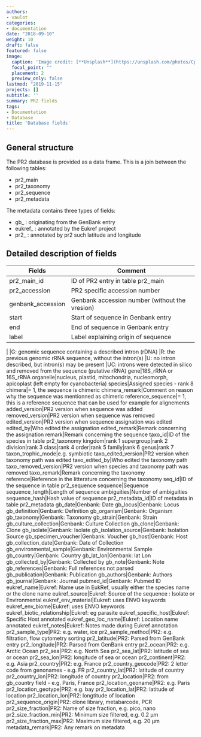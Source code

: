 ```yaml
---
authors:
- vaulot
categories:
- documentation
date: "2018-09-10"
weight: 10
draft: false
featured: false
image:
  caption: 'Image credit: [**Unsplash**](https://unsplash.com/photos/CpkOjOcXdUY)'
  focal_point: ""
  placement: 2
  preview_only: false
lastmod: "2019-11-15"
projects: []
subtitle: ''
summary: PR2 fields
tags:
- Documentation
- Database
title: 'Database fields'
---
```


## General structure
The PR2 database is provided as a data frame.  This is a join between the following tables:

* pr2_main
* pr2_taxonomy
* pr2_sequence
* pr2_metadata

The metadata contains three types of fields:

* gb_ : originating from the GenBank entry
* eukref_ : annotated by the Eukref project
* pr2_ : annotated by pr2 such latitude and longitude

## Detailed description of fields
Fields | Comment  
---  | ---
pr2_main_id|ID of PR2 entry in table pr2_main
pr2_accession|PR2 specific accession number
genbank_accession|Genbank accession number (without the vresion)
start|Start of sequence in Genbank entry
end|End of sequence in Genbank entry
label|Label explaining origin of sequence
|
|G: genomic sequence containing a described intron (rDNA)
|R: the previous genomic rRNA sequence, without the intron(s)
|U: no intron described, but intron(s) may be present
|UC: introns were detected in silico and removed from the sequence (putative rRNA)
gene|18S_rRNA or 16S_rRNA
organelle|nucleus, plastid, mitochondria, nucleomorph, apicoplast (left empty for cyanobacteria)
species|Assigned species - rank 8
chimera|= 1, the sequence is chimeric
chimera_remark|Comment on reason why the sequence was mentionned as chimeric
reference_sequence|= 1, this is a reference sequence that can be used for example for alignements
added_version|PR2 version when sequence was added
removed_version|PR2 version when sequence was removed
edited_version|PR2 version when sequence assignation was edited
edited_by|Who edited the assignation
edited_remark|Remark concerning the assignation
remark|Remark concerning  the sequence
taxo_id|ID of the species in table pr2_taxonomy
kingdom|rank 1
supergroup|rank 2
division|rank 3
class|rank 4
order|rank 5
family|rank 6
genus|rank 7
taxon_trophic_mode|e.g. symbiotic
taxo_edited_version|PR2 version when taxonomy path was edited
taxo_edited_by|Who edited the taxonomy path
taxo_removed_version|PR2 version when species and taxonomy path was removed
taxo_remark|Remark concerning  the taxonomy
reference|Reference in the litterature concerning  the taxonomy
seq_id|ID of the sequence in table pr2_sequence
sequence|Sequence
sequence_length|Length of sequence
ambiguities|Number of ambiguities
sequence_hash|Hash value of sequence
pr2_metadata_id|ID of metadata in table pr2_metadata
gb_date|Genbank: Date
gb_locus|Genbank: Locus
gb_definition|Genbank: Definition
gb_organism|Genbank: Organism
gb_taxonomy|Genbank: Taxonomy
gb_strain|Genbank: Strain
gb_culture_collection|Genbank: Culture Collection
gb_clone|Genbank: Clone
gb_isolate|Genbank: Isolate
gb_isolation_source|Genbank: Isolation Source
gb_specimen_voucher|Genbank: Voucher
gb_host|Genbank: Host
gb_collection_date|Genbank: Date of Collection
gb_environmental_sample|Genbank: Environmental Sample
gb_country|Genbank: Country
gb_lat_lon|Genbank: lat Lon
gb_collected_by|Genbank: Collected by
gb_note|Genbank: Note
gb_references|Genbank: Full references not parsed
gb_publication|Genbank: Publication
gb_authors|Genbank: Authors
gb_journal|Genbank: Journal
pubmed_id|Genbank: Pubmed ID
eukref_name|Eukref: Name use in EukRef, usually either the species name or the clone name
eukref_source|Eukref: Source of the sequence : Isolate or Environmental
eukref_env_material|Eukref: uses ENVO keywords
eukref_env_biome|Eukref: uses ENVO keywords
eukref_biotic_relationship|Eukref: eg parasite
eukref_specific_host|Eukref: Specific Host annotated
eukref_geo_loc_name|Eukref: Location name annotated
eukref_notes|Eukref: Notes made during Eukref annotation
pr2_sample_type|PR2: e.g. water, ice
pr2_sample_method|PR2: e.g. filtration, flow cytometry sorting
pr2_latitude|PR2: Parsed from GenBank entry
pr2_longitude|PR2: Parsed from GenBank entry
pr2_ocean|PR2: e.g. Arctic Ocean
pr2_sea|PR2: e.g. North Sea
pr2_sea_lat|PR2: latitude of sea or ocean
pr2_sea_lon|PR2: longitude of sea or ocean
pr2_continent|PR2: e.g. Asia
pr2_country|PR2: e.g. France
pr2_country_geocode|PR2: 2 letter code from genonames - e.g. FR
pr2_country_lat|PR2: latitude of country
pr2_country_lon|PR2: longitude of country
pr2_location|PR2: from gb_country field - e.g. Paris, France
pr2_location_geoname|PR2: e.g. Paris
pr2_location_geotype|PR2: e.g. bay
pr2_location_lat|PR2: latitude of location
pr2_location_lon|PR2: longtitude of location
pr2_sequence_origin|PR2: clone library, metabarcode, PCR
pr2_size_fraction|PR2: Name of size fraction, e.g. pico, nano
pr2_size_fraction_min|PR2: Minimum size filtered, e.g. 0.2 µm
pr2_size_fraction_max|PR2: Maximum size filtered, e.g. 20 µm
metadata_remark|PR2: Any remark on metadata
